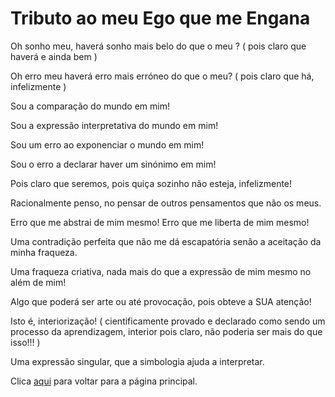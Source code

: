 # Tributo ao meu Ego que me Engana

Oh sonho meu, haverá sonho mais belo do que o meu ? ( pois claro que haverá e ainda bem )

Oh erro meu haverá erro mais erróneo do que o meu? ( pois claro que há, infelizmente )

Sou a comparação do mundo em mim!

Sou a expressão interpretativa do mundo em mim!

Sou um erro ao exponenciar o mundo em mim!

Sou o erro a declarar haver um sinónimo em mim!

Pois claro que seremos, pois quiça sozinho não esteja, infelizmente!

Racionalmente penso, no pensar de outros pensamentos que não os meus.

Erro que me abstrai de mim mesmo! Erro que me liberta de mim mesmo!

Uma contradição perfeita que não me dá escapatória senão a aceitação da minha fraqueza.

Uma fraqueza criativa, nada mais do que a expressão de mim mesmo no além de mim!

Algo que poderá ser arte ou até provocação, pois obteve a SUA atenção!

Isto é, interiorização! ( cientificamente provado e declarado como sendo um processo da  aprendizagem, interior pois claro, não poderia ser mais do que isso!!!  )

Uma expressão singular, que a simbologia ajuda a interpretar.

Clica [aqui](../README.md) para voltar para a página principal.
